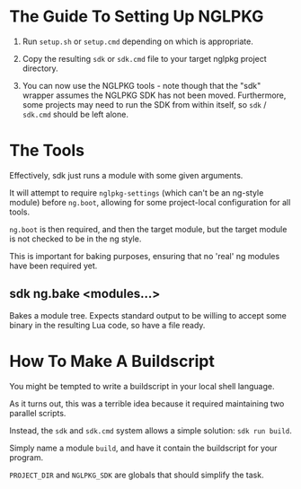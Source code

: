 # The Guide To Setting Up NGLPKG

1. Run `setup.sh` or `setup.cmd` depending on which is appropriate.

2. Copy the resulting `sdk` or `sdk.cmd` file to your target nglpkg project directory.

3. You can now use the NGLPKG tools - note though that the "sdk" wrapper assumes the NGLPKG SDK has not been moved.
Furthermore, some projects may need to run the SDK from within itself, so `sdk` / `sdk.cmd` should be left alone.

# The Tools

Effectively, sdk just runs a module with some given arguments.

It will attempt to require `nglpkg-settings` (which can't be an ng-style module) before `ng.boot`, allowing for some project-local configuration for all tools.

`ng.boot` is then required, and then the target module, but the target module is not checked to be in the ng style.

This is important for baking purposes, ensuring that no 'real' ng modules have been required yet.

## sdk ng.bake <modules...>

Bakes a module tree. Expects standard output to be willing to accept some binary in the resulting Lua code, so have a file ready.

# How To Make A Buildscript

You might be tempted to write a buildscript in your local shell language.

As it turns out, this was a terrible idea because it required maintaining two parallel scripts.

Instead, the `sdk` and `sdk.cmd` system allows a simple solution: `sdk run build`.

Simply name a module `build`, and have it contain the buildscript for your program.

`PROJECT_DIR` and `NGLPKG_SDK` are globals that should simplify the task.

